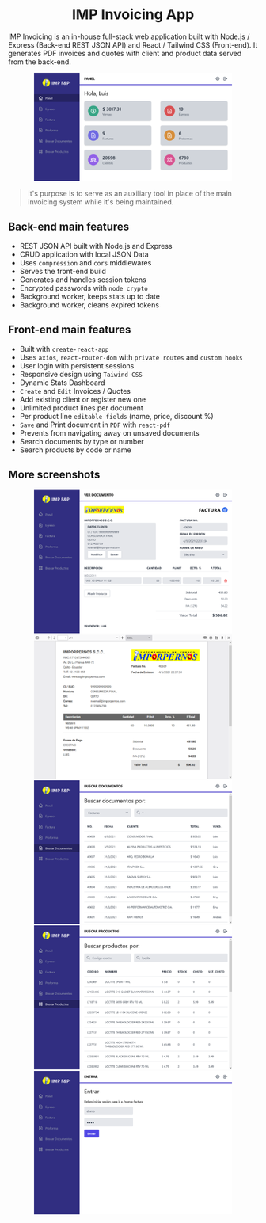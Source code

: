 
<h1 align="center">IMP Invoicing App</h1>

IMP Invoicing is an in-house full-stack web application built with Node.js / Express (Back-end REST JSON API) and React / Tailwind CSS (Front-end). It generates PDF invoices and quotes with client and product data served from the back-end.

<p align="center">
    <img src="Screenshot.png" width="400">
</p>

> It's purpose is to serve as an auxiliary tool in place of the main invoicing system while it's being maintained.

## Back-end main features

- REST JSON API built with Node.js and Express
- CRUD application with local JSON Data
- Uses `compression` and `cors` middlewares
- Serves the front-end build
- Generates and handles session tokens
- Encrypted passwords with `node crypto`
- Background worker, keeps stats up to date
- Background worker, cleans expired tokens

## Front-end main features
- Built with `create-react-app`
- Uses `axios`, `react-router-dom` with `private routes` and `custom hooks`
- User login with persistent sessions 
- Responsive design using `Taiwind CSS`
- Dynamic Stats Dashboard
- `Create` and `Edit` Invoices / Quotes
- Add existing client or register new one
- Unlimited product lines per document
- Per product line `editable fields` (name, price, discount %)
- `Save` and Print document in `PDF` with `react-pdf`
- Prevents from navigating away on unsaved documents
- Search documents by type or number
- Search products by code or name

## More screenshots

<p align="center">
    <img src="Invoive-view.png" width="400">
    <img src="PDF-sample.png" width="400">
    <img src="Doc-search.png" width="400">
    <img src="Product-search.png" width="400">
    <img src="Login-view.png" width="400">
</p>
